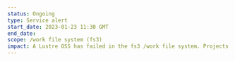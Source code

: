 ```yaml
---
status: Ongoing
type: Service alert
start_date: 2023-01-23 11:30 GMT
end_date: 
scope: /work file system (fs3)
impact: A Lustre OSS has failed in the fs3 /work file system. Projects with directories on this file system may see that some data is inaccessible. You can check which file system your work directory is on by navigating to the location and using the command <tt>readlink -f .</tt>
---
```

